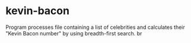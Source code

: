 # kevin-bacon
Program processes file containing a list of celebrities and calculates their "Kevin Bacon number" by using breadth-first search. br
